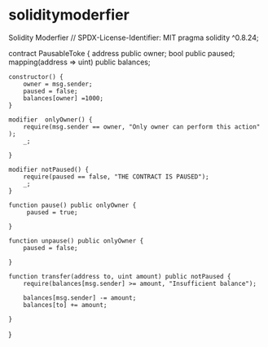 # soliditymoderfier
Solidity Moderfier 
// SPDX-License-Identifier: MIT
pragma solidity ^0.8.24;

contract PausableToke {
    address public owner;
    bool public paused;
    mapping(address => uint) public balances;

    constructor() {
        owner = msg.sender;
        paused = false;
        balances[owner] =1000;
    }

    modifier  onlyOwner() {
        require(msg.sender == owner, "Only owner can perform this action" );
        _;

    }

    modifier notPaused() {
        require(paused == false, "THE CONTRACT IS PAUSED");
        _;
    }

    function pause() public onlyOwner {
         paused = true;

    }

    function unpause() public onlyOwner {
        paused = false;

    }

    function transfer(address to, uint amount) public notPaused {
        require(balances[msg.sender] >= amount, "Insufficient balance");

        balances[msg.sender] -= amount;
        balances[to] += amount;

    }
            
         
}

